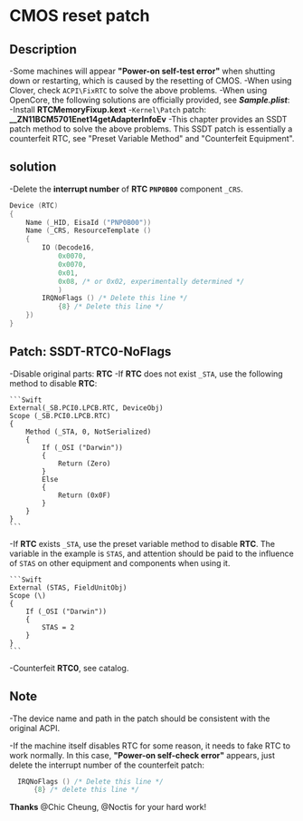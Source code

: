 # CMOS reset patch

## Description

-Some machines will appear **"Power-on self-test error"** when shutting down or restarting, which is caused by the resetting of CMOS.
-When using Clover, check `ACPI\FixRTC` to solve the above problems.
-When using OpenCore, the following solutions are officially provided, see ***Sample.plist***:
  -Install **RTCMemoryFixup.kext**
  -`Kernel\Patch` patch: **__ZN11BCM5701Enet14getAdapterInfoEv**
-This chapter provides an SSDT patch method to solve the above problems. This SSDT patch is essentially a counterfeit RTC, see "Preset Variable Method" and "Counterfeit Equipment".

## solution

-Delete the **interrupt number** of **RTC `PNP0B00`** component `_CRS`.

  ```Swift
  Device (RTC)
  {
      Name (_HID, EisaId ("PNP0B00"))
      Name (_CRS, ResourceTemplate ()
      {
          IO (Decode16,
              0x0070,
              0x0070,
              0x01,
              0x08, /* or 0x02, experimentally determined */
              )
          IRQNoFlags () /* Delete this line */
              {8} /* Delete this line */
      })
  }
  ```

## Patch: SSDT-RTC0-NoFlags

-Disable original parts: **RTC**
  -If **RTC** does not exist `_STA`, use the following method to disable **RTC**:
  
    ```Swift
    External(_SB.PCI0.LPCB.RTC, DeviceObj)
    Scope (_SB.PCI0.LPCB.RTC)
    {
        Method (_STA, 0, NotSerialized)
        {
            If (_OSI ("Darwin"))
            {
                Return (Zero)
            }
            Else
            {
                Return (0x0F)
            }
        }
    }
    ```
  
  -If **RTC** exists `_STA`, use the preset variable method to disable **RTC**. The variable in the example is `STAS`, and attention should be paid to the influence of `STAS` on other equipment and components when using it.
  
    ```Swift
    External (STAS, FieldUnitObj)
    Scope (\)
    {
        If (_OSI ("Darwin"))
        {
            STAS = 2
        }
    }
    ```

-Counterfeit **RTC0**, see catalog.

## Note

-The device name and path in the patch should be consistent with the original ACPI.

-If the machine itself disables RTC for some reason, it needs to fake RTC to work normally. In this case, **"Power-on self-check error"** appears, just delete the interrupt number of the counterfeit patch:

  ```Swift
    IRQNoFlags () /* Delete this line */
        {8} /* delete this line */
  ```

**Thanks** @Chic Cheung, @Noctis for your hard work!
